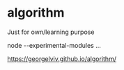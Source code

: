 # algorithm
Just for own/learning purpose


node --experimental-modules ...

https://georgelviv.github.io/algorithm/
